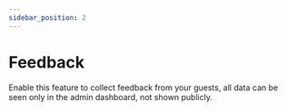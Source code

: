 ```yaml
---
sidebar_position: 2
---
```


# Feedback

Enable this feature to collect feedback from your guests, all data can be seen only in the admin dashboard, not shown publicly.
